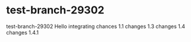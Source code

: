 # test-branch-29302
test-branch-29302
Hello integrating chances 1.1
changes 1.3
changes 1.4
changes 1.4.1
